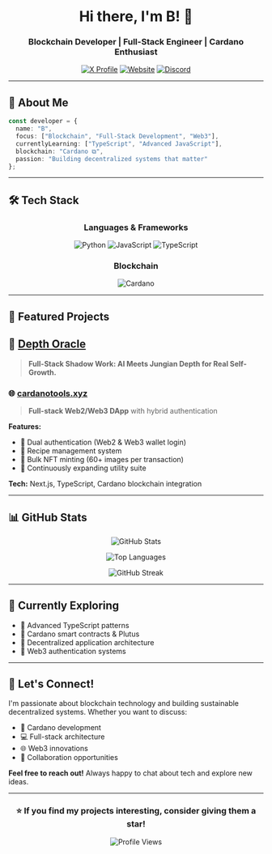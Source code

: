 <div align="center">

# Hi there, I'm B! 👋

### Blockchain Developer | Full-Stack Engineer | Cardano Enthusiast

[![X Profile](https://img.shields.io/badge/X-000000?style=for-the-badge&logo=x&logoColor=white)](https://x.com/regirock8080)
[![Website](https://img.shields.io/badge/Website-4285F4?style=for-the-badge&logo=google-chrome&logoColor=white)](https://www.cardanotools.xyz)
[![Discord](https://img.shields.io/badge/Discord-5865F2?style=for-the-badge&logo=discord&logoColor=white)](https://discord.com/users/cardanokid)

</div>

---

## 🚀 About Me

```typescript
const developer = {
  name: "B",
  focus: ["Blockchain", "Full-Stack Development", "Web3"],
  currentlyLearning: ["TypeScript", "Advanced JavaScript"],
  blockchain: "Cardano ⧉",
  passion: "Building decentralized systems that matter"
};
```

---

## 🛠️ Tech Stack

<div align="center">

### Languages & Frameworks
![Python](https://img.shields.io/badge/Python-3776AB?style=for-the-badge&logo=python&logoColor=white)
![JavaScript](https://img.shields.io/badge/JavaScript-F7DF1E?style=for-the-badge&logo=javascript&logoColor=black)
![TypeScript](https://img.shields.io/badge/TypeScript-3178C6?style=for-the-badge&logo=typescript&logoColor=white)

### Blockchain
![Cardano](https://img.shields.io/badge/Cardano-0033AD?style=for-the-badge&logo=cardano&logoColor=white)

</div>

---

## 💎 Featured Projects

## 🦁 [Depth Oracle](https://depth-oracle.vercel.app/)
> **Full-Stack Shadow Work: AI Meets Jungian Depth for Real Self-Growth.**



### 🌐 [cardanotools.xyz](https://github.com/ensured/cardanotools.xyz)
> **Full-stack Web2/Web3 DApp** with hybrid authentication

**Features:**
- 🔐 Dual authentication (Web2 & Web3 wallet login)
- 🍳 Recipe management system
- 🎨 Bulk NFT minting (60+ images per transaction)
- 🔧 Continuously expanding utility suite

**Tech:** Next.js, TypeScript, Cardano blockchain integration

---

## 📊 GitHub Stats

<div align="center">

![GitHub Stats](https://github-readme-stats.vercel.app/api?username=ensured&show_icons=true&theme=tokyonight&hide_border=true&bg_color=0D1117&title_color=58A6FF&icon_color=58A6FF&text_color=C9D1D9)

![Top Languages](https://github-readme-stats.vercel.app/api/top-langs/?username=ensured&layout=compact&theme=tokyonight&hide_border=true&bg_color=0D1117&title_color=58A6FF&text_color=C9D1D9)

![GitHub Streak](https://github-readme-streak-stats.herokuapp.com/?user=ensured&theme=tokyonight&hide_border=true&background=0D1117&ring=58A6FF&fire=58A6FF&currStreakLabel=58A6FF)

</div>

---

## 🌱 Currently Exploring

- 🔹 Advanced TypeScript patterns
- 🔹 Cardano smart contracts & Plutus
- 🔹 Decentralized application architecture
- 🔹 Web3 authentication systems

---

## 💬 Let's Connect!

I'm passionate about blockchain technology and building sustainable decentralized systems. Whether you want to discuss:
- 🎯 Cardano development
- 💻 Full-stack architecture
- 🌐 Web3 innovations
- 🤝 Collaboration opportunities

**Feel free to reach out!** Always happy to chat about tech and explore new ideas.

---

<div align="center">

### ⭐ If you find my projects interesting, consider giving them a star!

![Profile Views](https://komarev.com/ghpvc/?username=ensured&color=58A6FF&style=for-the-badge)

</div>
